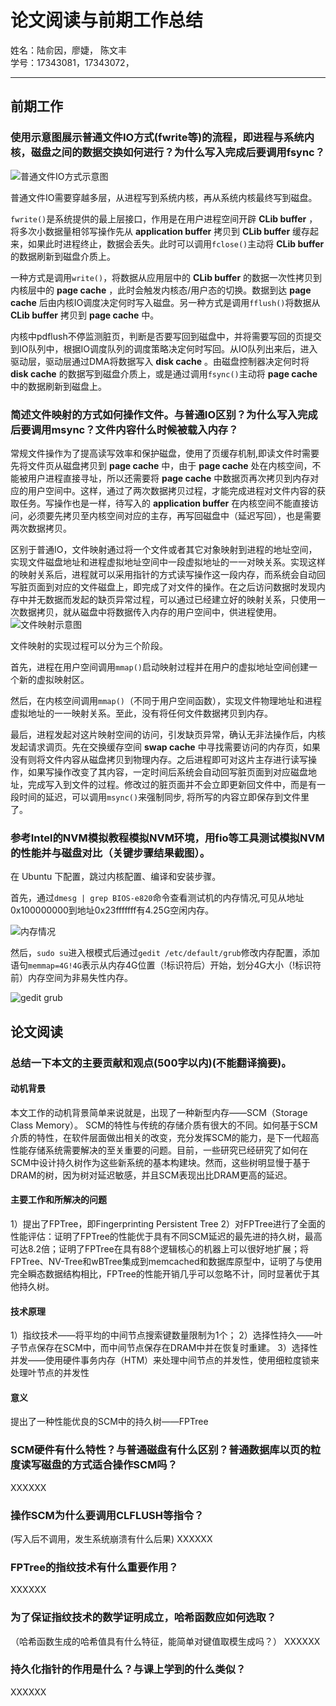 # 论文阅读与前期工作总结
姓名：陆俞因，廖婕， 陈文丰<br/>
学号：17343081，17343072，

---
## 前期工作

### 使用示意图展示普通文件IO方式(fwrite等)的流程，即进程与系统内核，磁盘之间的数据交换如何进行？为什么写入完成后要调用fsync？
![普通文件IO方式示意图](http://blog.chinaunix.net/attachment/201207/11/27105712_13419741441gpp.gif)

普通文件IO需要穿越多层，从进程写到系统内核，再从系统内核最终写到磁盘。

`fwrite()`是系统提供的最上层接口，作用是在用户进程空间开辟 **CLib buffer** ，将多次小数据量相邻写操作先从 **application buffer** 拷贝到 **CLib buffer** 缓存起来，如果此时进程终止，数据会丢失。此时可以调用`fclose()`主动将 **CLib buffer** 的数据刷新到磁盘介质上。

一种方式是调用`write()`，将数据从应用层中的 **CLib buffer** 的数据一次性拷贝到内核层中的 **page cache** ，此时会触发内核态/用户态的切换。数据到达 **page cache** 后由内核IO调度决定何时写入磁盘。另一种方式是调用`fflush()`将数据从 **CLib buffer** 拷贝到 **page cache** 中。

内核中pdflush不停监测脏页，判断是否要写回到磁盘中，并将需要写回的页提交到IO队列中，根据IO调度队列的调度策略决定何时写回。从IO队列出来后，进入驱动层，驱动层通过DMA将数据写入 **disk cache** 。由磁盘控制器决定何时将 **disk cache** 的数据写到磁盘介质上，或是通过调用`fsync()`主动将 **page cache** 中的数据刷新到磁盘上。

### 简述文件映射的方式如何操作文件。与普通IO区别？为什么写入完成后要调用msync？文件内容什么时候被载入内存？
常规文件操作为了提高读写效率和保护磁盘，使用了页缓存机制,即读文件时需要先将文件页从磁盘拷贝到 **page cache** 中，由于 **page cache** 处在内核空间，不能被用户进程直接寻址，所以还需要将 **page cache** 中数据页再次拷贝到内存对应的用户空间中。这样，通过了两次数据拷贝过程，才能完成进程对文件内容的获取任务。写操作也是一样，待写入的 **application buffer** 在内核空间不能直接访问，必须要先拷贝至内核空间对应的主存，再写回磁盘中（延迟写回），也是需要两次数据拷贝。

区别于普通IO，文件映射通过将一个文件或者其它对象映射到进程的地址空间，实现文件磁盘地址和进程虚拟地址空间中一段虚拟地址的一一对映关系。实现这样的映射关系后，进程就可以采用指针的方式读写操作这一段内存，而系统会自动回写脏页面到对应的文件磁盘上，即完成了对文件的操作。在之后访问数据时发现内存中并无数据而发起的缺页异常过程，可以通过已经建立好的映射关系，只使用一次数据拷贝，就从磁盘中将数据传入内存的用户空间中，供进程使用。
![文件映射示意图](https://images0.cnblogs.com/blog2015/571793/201507/200501092691998.png)

文件映射的实现过程可以分为三个阶段。

首先，进程在用户空间调用`mmap()`启动映射过程并在用户的虚拟地址空间创建一个新的虚拟映射区。

然后，在内核空间调用`mmap()`（不同于用户空间函数），实现文件物理地址和进程虚拟地址的一一映射关系。至此，没有将任何文件数据拷贝到内存。

最后，进程发起对这片映射空间的访问，引发缺页异常，确认无非法操作后，内核发起请求调页。先在交换缓存空间 **swap cache** 中寻找需要访问的内存页，如果没有则将文件内容从磁盘拷贝到物理内存。之后进程即可对这片主存进行读写操作，如果写操作改变了其内容，一定时间后系统会自动回写脏页面到对应磁盘地址，完成写入到文件的过程。修改过的脏页面并不会立即更新回文件中，而是有一段时间的延迟，可以调用`msync()`来强制同步, 将所写的内容立即保存到文件里了。

### 参考Intel的NVM模拟教程模拟NVM环境，用fio等工具测试模拟NVM的性能并与磁盘对比（关键步骤结果截图）。
在 Ubuntu 下配置，跳过内核配置、编译和安装步骤。

首先，通过`dmesg | grep BIOS-e820`命令查看测试机的内存情况,可见从地址0x100000000到地址0x23fffffff有4.25G空闲内存。

![内存情况](https://note.youdao.com/yws/api/personal/file/WEB4935acd0520cdde84801c7c450d551fa?method=getImage&version=40&cstk=oSXnNHLm)

然后，`sudo su`进入根模式后通过`gedit /etc/default/grub`修改内存配置，添加语句`memmap=4G!4G`表示从内存4G位置（!标识符后）开始，划分4G大小（!标识符前）内存空间为非易失性内存。

![gedit grub](https://note.youdao.com/yws/api/personal/file/WEB485fce0be5603bac9f5c000f69da0f52?method=getImage&version=41&cstk=oSXnNHLm)


## 论文阅读

### 总结一下本文的主要贡献和观点(500字以内)(不能翻译摘要)。
#### 动机背景
本文工作的动机背景简单来说就是，出现了一种新型内存——SCM（Storage Class Memory）。
SCM的特性与传统的存储介质有很大的不同。如何基于SCM介质的特性，在软件层面做出相关的改变，充分发挥SCM的能力，是下一代超高性能存储系统需要解决的至关重要的问题。目前，一些研究已经研究了如何在SCM中设计持久树作为这些新系统的基本构建块。然而，这些树明显慢于基于DRAM的树，因为树对延迟敏感，并且SCM表现出比DRAM更高的延迟。
#### 主要工作和所解决的问题
1）提出了FPTree，即Fingerprinting Persistent Tree
2）对FPTree进行了全面的性能评估：证明了FPTree的性能优于具有不同SCM延迟的最先进的持久树，最高可达8.2倍；证明了FPTree在具有88个逻辑核心的机器上可以很好地扩展；将FPTree、NV-Tree和wBTree集成到memcached和数据库原型中，证明了与使用完全瞬态数据结构相比，FPTree的性能开销几乎可以忽略不计，同时显著优于其他持久树。
#### 技术原理
1）指纹技术——将平均的中间节点搜索键数量限制为1个；
2）选择性持久——叶子节点保存在SCM中，而中间节点保存在DRAM中并在恢复时重建。
3）选择性并发——使用硬件事务内存（HTM）来处理中间节点的并发性，使用细粒度锁来处理叶节点的并发性
#### 意义
提出了一种性能优良的SCM中的持久树——FPTree

### SCM硬件有什么特性？与普通磁盘有什么区别？普通数据库以页的粒度读写磁盘的方式适合操作SCM吗？
XXXXXX

### 操作SCM为什么要调用CLFLUSH等指令？
(写入后不调用，发生系统崩溃有什么后果)
XXXXXX

### FPTree的指纹技术有什么重要作用？
XXXXXX

### 为了保证指纹技术的数学证明成立，哈希函数应如何选取？
（哈希函数生成的哈希值具有什么特征，能简单对键值取模生成吗？）
XXXXXX

### 持久化指针的作用是什么？与课上学到的什么类似？
XXXXXX
